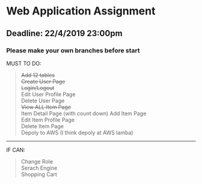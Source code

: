 # Web Application Assignment
## Deadline: 22/4/2019 23:00pm
### **Please make your own branches before start**
  
    
MUST TO DO:  
> ~~Add 12 tables~~  
> ~~Create User Page~~  
> ~~Login/Logout~~  
> Edit User Profile Page  
> Delete User Page  
> ~~View ALL Item Page~~  
> Item Detail Page (with count down)
> Add Item Page  
> Edit Item Profile Page  
> Delete Item Page  
> Depoly to AWS (I think depoly at AWS lamba)
-----------------------------------------------------------------------------------------------
IF CAN:  
> Change Role  
> Serach Engine  
> Shopping Cart  
